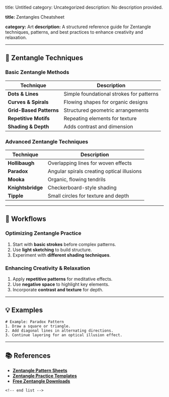 title: Untitled
category: Uncategorized
description: No description provided.

**title:** Zentangles Cheatsheet

**category:** Art
**description:** A structured reference guide for Zentangle techniques, patterns, and best practices to enhance creativity and relaxation.

---

## 🎨 **Zentangle Techniques**

### **Basic Zentangle Methods**

| Technique                     | Description                              |
| ----------------------------- | ---------------------------------------- |
| **Dots & Lines**        | Simple foundational strokes for patterns |
| **Curves & Spirals**    | Flowing shapes for organic designs       |
| **Grid-Based Patterns** | Structured geometric arrangements        |
| **Repetitive Motifs**   | Repeating elements for texture           |
| **Shading & Depth**     | Adds contrast and dimension              |

### **Advanced Zentangle Techniques**

| Technique               | Description                                |
| ----------------------- | ------------------------------------------ |
| **Hollibaugh**    | Overlapping lines for woven effects        |
| **Paradox**       | Angular spirals creating optical illusions |
| **Mooka**         | Organic, flowing tendrils                  |
| **Knightsbridge** | Checkerboard-style shading                 |
| **Tipple**        | Small circles for texture and depth        |

---

## 🔄 **Workflows**

### **Optimizing Zentangle Practice**

1. Start with **basic strokes** before complex patterns.
2. Use **light sketching** to build structure.
3. Experiment with **different shading techniques**.

### **Enhancing Creativity & Relaxation**

1. Apply **repetitive patterns** for meditative effects.
2. Use **negative space** to highlight key elements.
3. Incorporate **contrast and texture** for depth.

---

## 💡 **Examples**

```plaintext
# Example: Paradox Pattern
1. Draw a square or triangle.  
2. Add diagonal lines in alternating directions.  
3. Continue layering for an optical illusion effect.  
```

---

## 📚 **References**

- **[Zentangle Pattern Sheets](https://www.teacherspayteachers.com/Product/Zentangle-Pattern-Try-It-Pages-7385270)**
- **[Zentangle Practice Templates](https://www.teacherspayteachers.com/Product/Zentangle-Inspired-Patterns-Practice-Sheet-6485751)**
- **[Free Zentangle Downloads](https://tanglepatterns.com/downloads)**

```
<!-- end list -->
```
